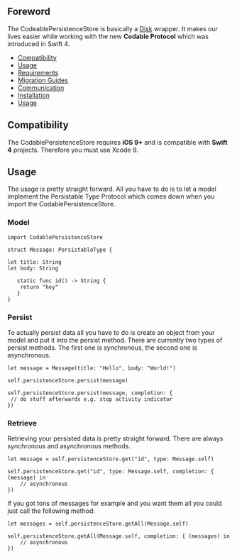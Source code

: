 
## Foreword 
The CodeablePersistenceStore is basically a [Disk](https://github.com/saoudrizwan/Disk) wrapper. It makes our lives easier while working with the new **Codable Protocol** which was introduced in Swift 4.

- [Compatibility](#compatibility)
- [Usage](#usage)
- [Requirements](#requirements)
- [Migration Guides](#migration-guides)
- [Communication](#communication)
- [Installation](#installation)
- [Usage](Documentation/Usage.md)

## Compatibility

The CodablePersistenceStore requires **iOS 9+** and is compatible with **Swift 4** projects. Therefore you must use Xcode 9.

## Usage

The usage is pretty straight forward. All you have to do is to let a model implement the Persistable Type Protocol which comes down when you import the CodablePersistenceStore.

### Model

    import CodablePersistenceStore

	struct Message: PersistableType {
    
    let title: String
    let body: String
    
	   static func id() -> String {
        return "hey"
	   }
	}

### Persist

To actually persist data all you have to do is create an object from your model and put it into the persist method. There are currently two types of persist methods. The first one is synchronous, the second one is asynchronous.
	
	let message = Message(title: "Hello", body: "World!")
	
    self.persistenceStore.persist(message)

    self.persistenceStore.persist(message, completion: {
     // do stuff afterwards e.g. stop activity indicator
    })

### Retrieve
Retrieving your persisted data is pretty straight forward. There are always synchronous and asynchronous methods.

    let message = self.persistenceStore.get("id", type: Message.self)

	self.persistenceStore.get("id", type: Message.self, completion: { (message) in 
		// asynchronous
	})

If you got tons of messages for example and you want them all you could just call the following method:

    let messages = self.persistenceStore.getAll(Message.self)
	
	self.persistenceStore.getAll(Message.self, completion: { (messages) in
		// asynchronous 
	}) 



